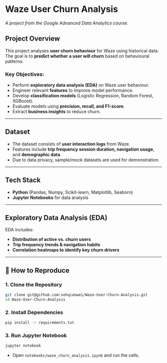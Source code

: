 # Waze User Churn Analysis

*A project from the Google Advanced Data Analytics course.*

## Project Overview
This project analyses **user churn behaviour** for Waze using historical data. The goal is to **predict whether a user will churn** based on behavioural patterns.

### **Key Objectives:** 
- Perform **exploratory data analysis (EDA)** on Waze user behaviour.
- Engineer relevant **features** to improve model performance. 
- Develop **classification models** (Logistic Regression, Random Forest, XGBoost).
- Evaluate models using **precision, recall, and F1-score**.
- Extract **business insights** to reduce churn. 

---

## Dataset
- The dataset consists of **user interaction logs** from Waze.
- Features include **trip frequency session duration, navigation usage**, and **demographic data**.
- Due to data privacy, sample/mock datasets are used for demonstration. 

---

## Tech Stack
- **Python** (Pandas, Numpy, Scikit-learn, Matplotlib, Seaborn)
- **Jupyter Notebooks** for data analysis

--- 

## Exploratory Data Analysis (EDA)
EDA includes: 
- **Distribution of active vs. churn users**
- **Trip frequency trends & navigation habits**
- **Correlation heatmaps to identify key churn drivers**

---

## 🚀 How to Reproduce
### **1. Clone the Repository**
```bash
git clone git@github.com:sohqianwei/Waze-User-Churn-Analysis.git
cd Waze-User-Churn-Analysis
```

### **2. Install Dependencies**
```bash
pip install -r requirements.txt
```

### **3. Run Jupyter Notebook**
```bash
jupyter notebook
```
- Open `notebooks/waze_churn_analysis.ipynb` and run the cells.

